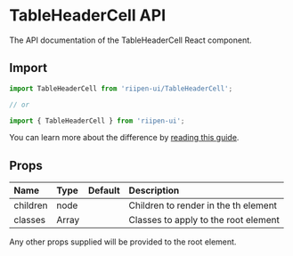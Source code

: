 <!--- This documentation is automatically generated, do not try to edit it. -->

# TableHeaderCell API

<p class="description">The API documentation of the TableHeaderCell React component.</p>

## Import

```js
import TableHeaderCell from 'riipen-ui/TableHeaderCell';

// or

import { TableHeaderCell } from 'riipen-ui';
```

You can learn more about the difference by [reading this guide](/guides/bundle-size).

## Props

| Name | Type | Default | Description |
|:-----|:-----|:--------|:------------|
| <span class="prop-name">children</span> | <span class="prop-type">node</span> |  | Children to render in the th element |
| <span class="prop-name">classes</span> | <span class="prop-type">Array<string></span> |  | Classes to apply to the root element |


Any other props supplied will be provided to the root element.